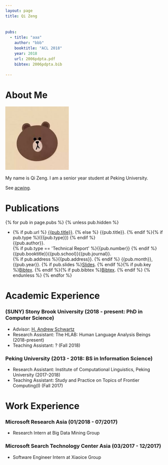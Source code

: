 ```yaml
---
layout: page
title: Qi Zeng


pubs:   
  - title: "aaa"
    author: "bbb"
    booktitle: "ACL 2018"
    year: 2018
    url: 2006pdpta.pdf
    bibtex: 2006pdpta.bib

---
```


# About Me

<img src="/images/brown.jpg" class="floatpic" width="200" height="200">

My name is Qi Zeng.  I am a senior year student at Peking University.

See [acwing].


[acwing]: http://acwing.com

# Publications

{% for pub in page.pubs %}
{% unless pub.hidden %}
  - {% if pub.url %} [{{pub.title}}]({{pub.url}}).
    {% else %} {{pub.title}}.
    {% endif %}{% if pub.type %}({{pub.type}})
    {% endif %}<br>
    {{pub.author}}.<br>
    {% if pub.type == 'Technical Report' %}{{pub.number}}
    {% endif %}{{pub.booktitle}}{{pub.school}}{{pub.journal}}.<br>
    {% if pub.address %}{{pub.address}}.
    {% endif %} {{pub.month}}, {{pub.year}}. {% if pub.slides %}[Slides]({{pub.slides}}).
    {% endif %}{% if pub.key %}[Bibtex](http://groups.csail.mit.edu/commit/bibtex.cgi?key={{pub.key}}).
    {% endif %}{% if pub.bibtex %}[Bibtex]({{pub.bibtex}}).
    {% endif %}
{% endunless %}
{% endfor %}


# Academic Experience

### (SUNY) Stony Brook University  (2018 - present: PhD in Computer Science)
  - Advisor: [H. Andrew Schwartz][has]
  - Research Assistant: The HLAB: Human Language Analysis Beings (2018-present)
  - Teaching Assistant: ? (Fall 2018)


[has]:http://www3.cs.stonybrook.edu/~has/

### Peking University (2013 - 2018: BS in Information Science)
  - Research Assistant: Institute of Computational Linguistics, Peking University (2017-2018)
  - Teaching Assistant: Study and Practice on Topics of Frontier Computing(I) (Fall 2017)



# Work Experience


### Microsoft Research Asia (01/2018 - 07/2017)
  - Research Intern at Big Data Mining Group

### Microsoft Search Technology Center Asia (03/2017 - 12/2017)
  - Software Engineer Intern at Xiaoice Group